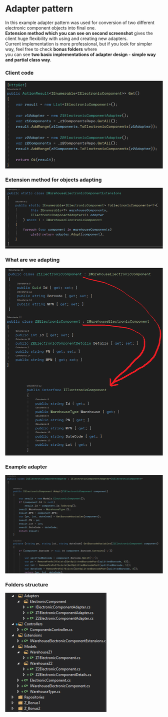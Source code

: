 # Adapter pattern

In this example adapter pattern was used for conversion of two different electronic component objects into final one.  
**Extension method which you can see on second screenshot** gives the client huge flexibility with using and creating new adapters.  
Current implementation is more professional, but if you look for simpler way, feel free to check **bonus folders** where  
you can see **two basic implementations of adapter design - simple way and partial class way**.

### Client code
![Client code](https://raw.githubusercontent.com/h4570/design-patterns/master/adapter/pic-1.png)

### Extension method for objects adapting
![Adapter implementation](https://raw.githubusercontent.com/h4570/design-patterns/master/adapter/pic-3.png)

### What are we adapting
![Files structure](https://raw.githubusercontent.com/h4570/design-patterns/master/adapter/pic-5.png)

### Example adapter
![Adapter example](https://raw.githubusercontent.com/h4570/design-patterns/master/adapter/pic-4.png)

### Folders structure
![Files structure](https://raw.githubusercontent.com/h4570/design-patterns/master/adapter/pic-2.png)
